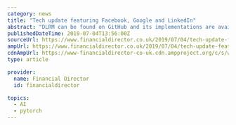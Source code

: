 ```yaml
---
category: news
title: "Tech update featuring Facebook, Google and LinkedIn"
abstract: "DLRM can be found on GitHub and its implementations are available for Facebook’s PyTorch, Facebook’s distributed learning framework Caffe2 and Glow C++. Facebook’s AI Research (FAIR) is creating DLRM to enable the wider AI community to address ..."
publishedDateTime: 2019-07-04T13:56:00Z
sourceUrl: https://www.financialdirector.co.uk/2019/07/04/tech-update-featuring-facebook-google-and/
ampUrl: https://www.financialdirector.co.uk/2019/07/04/tech-update-featuring-facebook-google-and/amp/
cdnAmpUrl: https://www-financialdirector-co-uk.cdn.ampproject.org/c/s/www.financialdirector.co.uk/2019/07/04/tech-update-featuring-facebook-google-and/amp/
type: article

provider:
  name: Financial Director
  id: financialdirector

topics:
  - AI
  - pytorch
---
```


